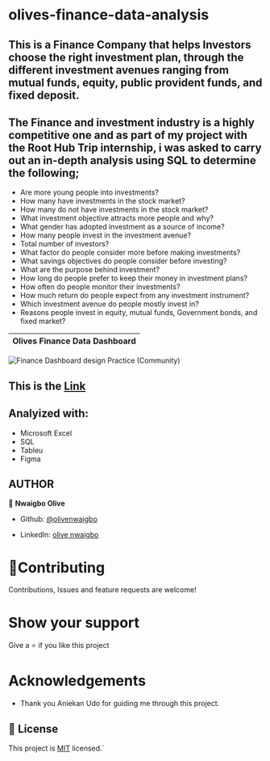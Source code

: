 # olives-finance-data-analysis

## This is a Finance Company that helps Investors choose the right investment plan, through the different investment avenues ranging from mutual funds, equity, public provident funds, and fixed deposit. 
## The Finance and investment industry is a  highly competitive one and as part of my project with the Root Hub Trip internship, i was  asked to carry out an in-depth analysis using SQL to determine the following;

 - Are more young people into investments? 
 - How many have investments in the stock market? 
 - How many do not have investments in the stock market?
 - What investment objective attracts more people and why?
 - What gender has adopted investment as a source of income? 
 - How many people invest in the investment avenue? 
 - Total number of investors?   
 - What factor do people consider more before making investments? 
 - What savings objectives do people consider before investing? 
 - What are the purpose behind investment? 
 - How long do people prefer to keep their money in investment plans? 
 - How often do people monitor their investments? 
 - How much return do people expect from any investment instrument? 
 - Which investment avenue do people mostly invest in? 
 - Reasons people invest in equity, mutual funds,  Government bonds, and fixed market?


 Olives Finance Data Dashboard | 
| :---:
![Finance Dashboard design Practice (Community)](https://user-images.githubusercontent.com/110308694/233101554-f9a97b94-be5d-4121-9d71-12b557563f11.png)

## This is the [Link](https://www.figma.com/file/TCM9sObNoJrVVH7qr9fHq8/Finance-Dashboard-design-Practice-(Community)?node-id=0%3A1&t=4WcIpUMToJd3MWEd-1)


## Analyized with:
- Microsoft Excel
- SQL
- Tableu
- Figma 



## AUTHOR
👤 **Nwaigbo Olive**
- Github:  [@olivenwaigbo](https://github.com/Olivenwaigbo?tab=following)    

- LinkedIn:  [olive nwaigbo](https://www.linkedin.com/in/olive-nwaigbo-95707a151)


# 🤝**Contributing**
Contributions, Issues and feature requests are welcome!

# **Show your support**
Give a ⭐️ if you like this project

# **Acknowledgements**
- Thank you Aniekan Udo for guiding me through this project.
## 📝 License 
 
This project is [MIT](./MIT.md) licensed.`


